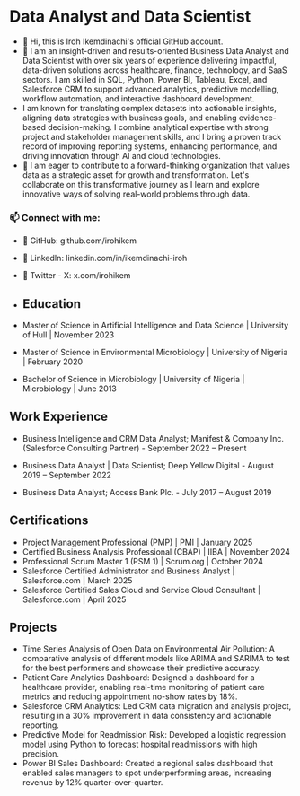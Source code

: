 # Data Analyst and Data Scientist
- 👋 Hi, this is Iroh Ikemdinachi's official GitHub account.
- 🎯 I am an insight-driven and results-oriented Business Data Analyst and Data Scientist with over six years of experience delivering impactful, data-driven solutions across healthcare, finance, technology, and SaaS sectors. I am skilled in SQL, Python, Power BI, Tableau, Excel, and Salesforce CRM to support advanced analytics, predictive modelling, workflow automation, and interactive dashboard development.
- I am known for translating complex datasets into actionable insights, aligning data strategies with business goals, and enabling evidence-based decision-making. I combine analytical expertise with strong project and stakeholder management skills, and I bring a proven track record of improving reporting systems, enhancing performance, and driving innovation through AI and cloud technologies.
- 👥 I am eager to contribute to a forward-thinking organization that values data as a strategic asset for growth and transformation. Let's collaborate on this transformative journey as I learn and explore innovative ways of solving real-world problems through data.
### 📫 Connect with me:
- 💼 GitHub: github.com/irohikem
- 👥 LinkedIn: linkedin.com/in/ikemdinachi-iroh
- 📸 Twitter - X: x.com/irohikem

- ## Education
- Master of Science in Artificial Intelligence and Data Science | University of Hull | November 2023
-	Master of Science in Environmental Microbiology | University of Nigeria | February 2020
-	Bachelor of Science in Microbiology | University of Nigeria | Microbiology | June 2013

## Work Experience
- Business Intelligence and CRM Data Analyst; Manifest & Company Inc. (Salesforce Consulting Partner) - September 2022 – Present

- Business Data Analyst | Data Scientist; Deep Yellow Digital - August 2019 – September 2022

- Business Data Analyst; Access Bank Plc. - July 2017 – August 2019

## Certifications
- Project Management Professional (PMP) | PMI | January 2025
- Certified Business Analysis Professional (CBAP) | IIBA | November 2024
- Professional Scrum Master 1 (PSM 1) | Scrum.org | October 2024
- Salesforce Certified Administrator and Business Analyst | Salesforce.com | March 2025
- Salesforce Certified Sales Cloud and Service Cloud Consultant | Salesforce.com | April 2025


## Projects
- Time Series Analysis of Open Data on Environmental Air Pollution: A comparative analysis of different models like ARIMA and SARIMA to test for the best performers and showcase their predictive accuracy.
- Patient Care Analytics Dashboard: Designed a dashboard for a healthcare provider, enabling real-time monitoring of patient care metrics and reducing appointment no-show rates by 18%.
- Salesforce CRM Analytics: Led CRM data migration and analysis project, resulting in a 30% improvement in data consistency and actionable reporting.
- Predictive Model for Readmission Risk: Developed a logistic regression model using Python to forecast hospital readmissions with high precision.
- Power BI Sales Dashboard: Created a regional sales dashboard that enabled sales managers to spot underperforming areas, increasing revenue by 12% quarter-over-quarter.

